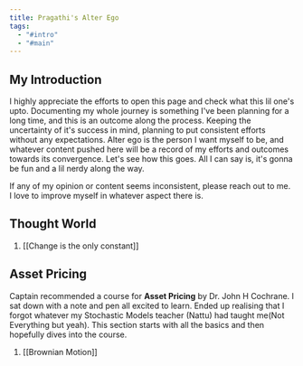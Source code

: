 ```yaml
---
title: Pragathi's Alter Ego
tags:
  - "#intro"
  - "#main"
---
```

## My Introduction

I highly appreciate the efforts to open this page and check what this lil one's upto. Documenting my whole journey is something I've been planning for a long time, and this is an outcome along the process. Keeping the uncertainty of it's success in mind, planning to put consistent efforts without any expectations. Alter ego is the person I want myself to be, and whatever content pushed here will be a record of my efforts and outcomes towards its convergence. Let's see how this goes. All I can say is, it's gonna be fun and a lil nerdy along the way. 

If any of my opinion or content seems inconsistent, please reach out to me. I love to improve myself in whatever aspect there is. 

## Thought World
1. [[Change is the only constant]]

## Asset Pricing
Captain recommended a course for **Asset Pricing** by Dr. John H Cochrane. I sat down with a note and pen all excited to learn. Ended up realising that I forgot whatever my Stochastic Models teacher (Nattu) had taught me(Not Everything but yeah). This section starts with all the basics and then hopefully dives into the course.
1. [[Brownian Motion]]
